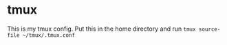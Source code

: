 # tmux

This is my tmux config. Put this in the home directory and run `tmux source-file ~/tmux/.tmux.conf`
